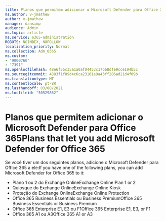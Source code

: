 ```yaml
---
title: Planos que permitem adicionar o Microsoft Defender para Office 365
ms.author: v-jmathew
author: v-jmathew
manager: dansimp
audience: Admin
ms.topic: article
ms.service: o365-administration
ROBOTS: NOINDEX, NOFOLLOW
localization_priority: Normal
ms.collection: Adm_O365
ms.custom:
- "9000760"
- "7391"
ms.openlocfilehash: 48e6f55c35a1a0af04453c17bb8dfe9cce194b5c
ms.sourcegitcommit: 4883f1f89d4c6ca23161e9a43ff206ad21d4f09b
ms.translationtype: MT
ms.contentlocale: pt-BR
ms.lasthandoff: 03/08/2021
ms.locfileid: "50529862"
---
```

# <a name="plans-that-let-you-add-microsoft-defender-for-office-365"></a><span data-ttu-id="7c42d-102">Planos que permitem adicionar o Microsoft Defender para Office 365</span><span class="sxs-lookup"><span data-stu-id="7c42d-102">Plans that let you add Microsoft Defender for Office 365</span></span>

<span data-ttu-id="7c42d-103">Se você tiver um dos seguintes planos, adicione o Microsoft Defender para Office 365 a ele:</span><span class="sxs-lookup"><span data-stu-id="7c42d-103">If you have one of the following plans, you can add Microsoft Defender for Office 365 to it:</span></span>

- <span data-ttu-id="7c42d-104">Plano 1 ou 2 do Exchange Online</span><span class="sxs-lookup"><span data-stu-id="7c42d-104">Exchange Online Plan 1 or 2</span></span>
- <span data-ttu-id="7c42d-105">Quiosque do Exchange Online</span><span class="sxs-lookup"><span data-stu-id="7c42d-105">Exchange Online Kiosk</span></span>
- <span data-ttu-id="7c42d-106">Proteção do Exchange Online</span><span class="sxs-lookup"><span data-stu-id="7c42d-106">Exchange Online Protection</span></span>
- <span data-ttu-id="7c42d-107">Office 365 Business Essentials ou Business Premium</span><span class="sxs-lookup"><span data-stu-id="7c42d-107">Office 365 Business Essentials or Business Premium</span></span>
- <span data-ttu-id="7c42d-108">Office 365 Enterprise E1, E3 ou F1</span><span class="sxs-lookup"><span data-stu-id="7c42d-108">Office 365 Enterprise E1, E3, or F1</span></span>
- <span data-ttu-id="7c42d-109">Office 365 A1 ou A3</span><span class="sxs-lookup"><span data-stu-id="7c42d-109">Office 365 A1 or A3</span></span>
